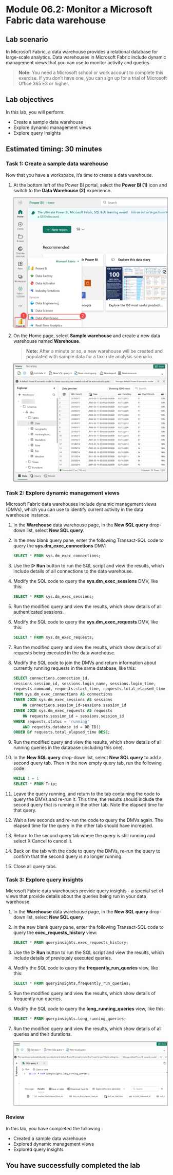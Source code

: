 # Module 06.2: Monitor a Microsoft Fabric data warehouse

## Lab scenario

In Microsoft Fabric, a data warehouse provides a relational database for large-scale analytics. Data warehouses in Microsoft Fabric include dynamic management views that you can use to monitor activity and queries.

>**Note:** You need a Microsoft school or work account to complete this exercise. If you don’t have one, you can sign up for a trial of Microsoft Office 365 E3 or higher.

## Lab objectives
In this lab, you will perform:

- Create a sample data warehouse
- Explore dynamic management views
- Explore query insights

## Estimated timing: 30 minutes

### Task 1: Create a sample data warehouse

Now that you have a workspace, it’s time to create a data warehouse.

1. At the bottom left of the Power BI portal, select the **Power BI (1)** icon and switch to the **Data Warehouse (2)** experience.

   ![02](./Images/powerwarehouse.png)

1. On the Home page, select **Sample warehouse** and create a new data warehouse named **Warehouse<inject key="DeploymentID" enableCopy="false"/>**.

    >**Note:** After a minute or so, a new warehouse will be created and populated with sample data for a taxi ride analysis scenario.

    ![02](./Images/sampledatawarehouse.png)

### Task 2: Explore dynamic management views

Microsoft Fabric data warehouses include dynamic management views (DMVs), which you can use to identify current activity in the data warehouse instance.

1. In the **Warehouse<inject key="DeploymentID" enableCopy="false"/>** data warehouse page, in the **New SQL query** drop-down list, select **New SQL query**.

1. In the new blank query pane, enter the following Transact-SQL code to query the **sys.dm_exec_connections** DMV:

    ```Sql
    SELECT * FROM sys.dm_exec_connections;
    ```

1. Use the **▷ Run** button to run the SQL script and view the results, which include details of all connections to the data warehouse.

1. Modify the SQL code to query the **sys.dm_exec_sessions** DMV, like this:

    ```Sql
    SELECT * FROM sys.dm_exec_sessions;
    ```

1. Run the modified query and view the results, which show details of all authenticated sessions.

1. Modify the SQL code to query the **sys.dm_exec_requests** DMV, like this:

    ```Sql
    SELECT * FROM sys.dm_exec_requests;
    ```

1. Run the modified query and view the results, which show details of all requests being executed in the data warehouse.

1. Modify the SQL code to join the DMVs and return information about currently running requests in the same database, like this:

    ```Sql
    SELECT connections.connection_id,
    sessions.session_id, sessions.login_name, sessions.login_time,
    requests.command, requests.start_time, requests.total_elapsed_time
    FROM sys.dm_exec_connections AS connections
    INNER JOIN sys.dm_exec_sessions AS sessions
        ON connections.session_id=sessions.session_id
    INNER JOIN sys.dm_exec_requests AS requests
        ON requests.session_id = sessions.session_id
    WHERE requests.status = 'running'
        AND requests.database_id = DB_ID()
    ORDER BY requests.total_elapsed_time DESC;
    ```

1. Run the modified query and view the results, which show details of all running queries in the database (including this one).

1. In the **New SQL query** drop-down list, select **New SQL query** to add a second query tab. Then in the new empty query tab, run the following code:

    ```Sql
    WHILE 1 = 1
    SELECT * FROM Trip;
    ```

1. Leave the query running, and return to the tab containing the code to query the DMVs and re-run it. This time, the results should include the second query that is running in the other tab. Note the elapsed time for that query.

1. Wait a few seconds and re-run the code to query the DMVs again. The elapsed time for the query in the other tab should have increased.

1. Return to the second query tab where the query is still running and select X Cancel to cancel it.

1. Back on the tab with the code to query the DMVs, re-run the query to confirm that the second query is no longer running.

1. Close all query tabs.


### Task 3: Explore query insights

Microsoft Fabric data warehouses provide query insights - a special set of views that provide details about the queries being run in your data warehouse.

1. In the **Warehouse<inject key="DeploymentID" enableCopy="false"/>** data warehouse page, in the **New SQL query** drop-down list, select **New SQL query**.

1. In the new blank query pane, enter the following Transact-SQL code to query the **exec_requests_history** view:

    ```Sql
    SELECT * FROM queryinsights.exec_requests_history;
    ```

1. Use the **▷ Run** button to run the SQL script and view the results, which include details of previously executed queries.

1. Modify the SQL code to query the **frequently_run_queries** view, like this:

    ```Sql
    SELECT * FROM queryinsights.frequently_run_queries;
    ```

1. Run the modified query and view the results, which show details of frequently run queries.

1. Modify the SQL code to query the **long_running_queries** view, like this:

    ```Sql
    SELECT * FROM queryinsights.long_running_queries;
    ```

1. Run the modified query and view the results, which show details of all queries and their durations.

    ![02](./Images/output(8).png)

### Review
 In this lab, you have completed the following :
- Created a sample data warehouse
- Explored dynamic management views
- Explored query insights

## You have successfully completed the lab